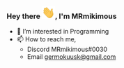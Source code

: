 ### Hey there <img src="https://raw.githubusercontent.com/MRmikimous/MRmikimous/master/wave.gif" width="30px">, I'm MRmikimous

- 👀 I’m interested in Programming
- 📫 How to reach me,
  - Discord MRmikimous#0030
  - Email germokuusk@gmail.com

<!---
MRmikimous/MRmikimous is a ✨ special ✨ repository because its `README.md` (this file) appears on your GitHub profile.
You can click the Preview link to take a look at your changes.
--->
